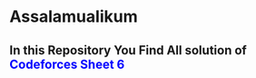 <h1>Assalamualikum</h1>
<h2>In this Repository You Find All solution of <font color="Blue"> Codeforces Sheet 6 </font></h2>
